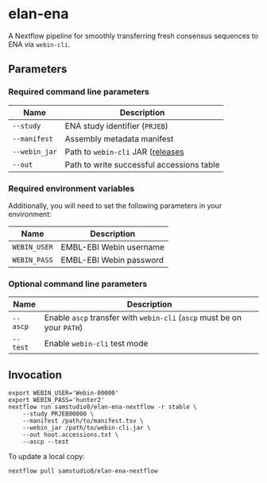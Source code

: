 # elan-ena

A Nextflow pipeline for smoothly transferring fresh consensus sequences to ENA via `webin-cli`.

## Parameters

### Required command line parameters

 | Name | Description |
 | ---- | ----------- |
 | `--study` | ENA study identifier (`PRJEB`) |
 | `--manifest` |  Assembly metadata manifest |
 | `--webin_jar` | Path to `webin-cli` JAR ([releases](https://github.com/enasequence/webin-cli/releases) |
 | `--out` | Path to write successful accessions table |

### Required environment variables

Additionally, you will need to set the following parameters in your environment:

 | Name | Description |
 | ---- | ----------- |
 | `WEBIN_USER` | EMBL-EBI Webin username |
 | `WEBIN_PASS` | EMBL-EBI Webin password |

### Optional command line parameters

| Name | Description |
| ---- | ----------- |
| `--ascp` | Enable `ascp` transfer with `webin-cli` (`ascp` must be on your `PATH`) |
| `--test` | Enable `webin-cli` test mode |


## Invocation

```
export WEBIN_USER='Webin-00000'
export WEBIN_PASS='hunter2'
nextflow run samstudio8/elan-ena-nextflow -r stable \
    --study PRJEB00000 \
    --manifest /path/to/manifest.tsv \
    --webin_jar /path/to/webin-cli.jar \
    --out hoot.accessions.txt \
    --ascp --test
```

To update a local copy:

```
nextflow pull samstudio8/elan-ena-nextflow
```
